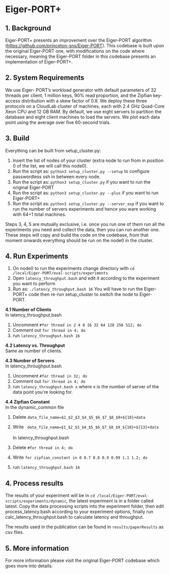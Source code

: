 # Eiger-PORT+
## 1. Background
Eiger-PORT+ presents an improvement over the Eiger-PORT algorithm (https://github.com/princeton-sns/Eiger-PORT). This codebase is built upon the original Eiger-PORT one, with modifications on the code where necessary, meaning the Eiger-PORT folder in this codebase presents an implementation of Eiger-PORT+.

## 2. System Requirements
We use Eiger- PORT’s workload generator with default parameters of 32 threads per client, 1 million keys, 90% read proportion, and the Zipfian key-access distribution with a skew factor of 0.8. We deploy these three protocols on a CloudLab cluster of machines, each with 2.4 GHz Quad-Core Xeon CPU and 12 GB RAM. By default, we use eight servers to partition the database and eight client machines to load the servers. We plot each data point using the average over five 60-second trials.
## 3. Build
Everything can be built from setup_cluster.py:
 1. Insert the list of nodes of your cluster (extra node to run from in position 0 of the list, we 
 will call this node0). 
 2. Run the script as: ```python3 setup_cluster.py --setup``` to configure passwordless ssh in between every node.
  3. Run the script as:  ```python3 setup_cluster.py``` if you want to run the original Eiger-PORT
  4. Run the script as:  ```python3 setup_cluster.py --plus``` if you want to run Eiger-PORT+
  5. Run the script as:  ```python3 setup_cluster.py --server_exp``` if you want to run the number of servers experiments and hence you ware working with 64+1 total machines.

Steps 3, 4, 5 are mutually exclusive, i.e. once you run one of them run all the experiments you need and collect the data, then you can run another one. These steps will copy and build the code on the codebase, from that moment onwards everything should be run on the node0 in the cluster.

## 4. Run Experiments
1. On node0 to run the experiments change directory with ```cd /local/Eiger-PORT/eval-scripts/experiments```
2. Open ```latency_throughput.bash``` and edit it according to the experiment you want to perform
3. Run as: ```./latency_throughput.bash 16```
You will have to run the Eiger-PORT+ code then re-run setup_cluster to switch the node to Eiger-PORT.

**4.1 Number of Clients** \
In latency_throughput.bash
1. Uncomment
    ```#for thread in 2 4 8 16 32 64 128 256 512; do ```
2. Comment out
     ```for thread in 4; do```
3. run ```latency_throughput.bash 16```

**4.2 Latency vs. Throughput** \
Same as number of clients.

**4.3 Number of Servers** \
In latency_throughput.bash
1. Uncomment
    ```#for thread in 32; do ```
2. Comment out
     ```for thread in 4; do```
3. run ```latency_throughput.bash x``` where x is the number of server of the data point you're looking for.

**4.4 Zipfian Constant** \
In the dynamic_common file 
1. Delete
    ```data_file_name=$1_$2_$3_$4_$5_$6_$7_$8_$9+${10}+data ```
2. Write
     ``` data_file_name=$1_$2_$3_$4_$5_$6_$7_$8_$9_${10}+${13}+data``` \
\
In latency_throughput.bash
1. Delete
    ```#for thread in 4; do ```
2. Write
     ```for zipfian_constant in 0 0.7 0.8 0.9 0.99 1.1 1.2; do```

3. run ```latency_throughput.bash 16```

## 4. Process results
The results of your experiment will be in ```cd /local/Eiger-PORT/eval-scripts/experiments/dynamic```, the latest experiment is in a folder called latest. Copy the data processing scripts into the experiment folder, then edit process_latency.bash according to your experiment options, finally run calc_latency_throughput.bash to calculate latency and throughput. 

The results used in the publication can be found in ```results/paperResults``` as csv files.

## 5. More information
For more information please visit the original Eiger-PORT codebase which goes more into details.